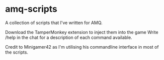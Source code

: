 # amq-scripts
A collection of scripts that I've written for AMQ. 

Download the TamperMonkey extension to inject them into the game
Write /help in the chat for a description of each command available.


Credit to Minigamer42 as I'm utilising his commandline interface in most of the scripts. 
